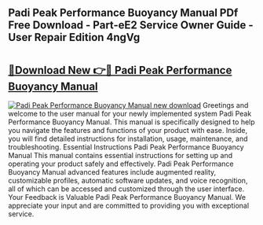 ## Padi Peak Performance Buoyancy Manual PDf Free Download - Part-eE2 Service Owner Guide - User Repair Edition 4ngVg

# <h2><a href="http://cf11022.oget.top/?id=Padi+Peak+Performance+Buoyancy+Manual">🔗Download New 👉🔴 Padi Peak Performance Buoyancy Manual</a></h2>

[![Padi Peak Performance Buoyancy Manual new download](https://i.imgur.com/5g1atiW.png)](http://cf11022.oget.top/?id=Padi+Peak+Performance+Buoyancy+Manual)
Greetings and welcome to the user manual for your newly implemented system Padi Peak Performance Buoyancy Manual. This manual is specifically designed to help you navigate the features and functions of your product with ease. Inside, you will find detailed instructions for installation, usage, maintenance, and troubleshooting. Essential Instructions Padi Peak Performance Buoyancy Manual This manual contains essential instructions for setting up and operating your product safely and effectively. Padi Peak Performance Buoyancy Manual advanced features include augmented reality, customizable profiles, automatic software updates, and voice recognition, all of which can be accessed and customized through the user interface. Your Feedback is Valuable Padi Peak Performance Buoyancy Manual. We appreciate your input and are committed to providing you with exceptional service.
